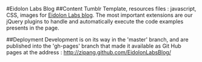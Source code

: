 
#Eidolon Labs Blog
##Content
Tumblr Template, resources files : javascript, CSS, images for [Eidolon Labs blog](http://eidolon-labs.blog).
The most important extensions are our jQuery plugins to handle and automatically execute the code examples presents in the page.

##Deployment
Development is on its way in the 'master' branch, and are published into the 'gh-pages' branch that made it available as Git Hub pages at the address : http://zipang.github.com/EidolonLabsBlog/